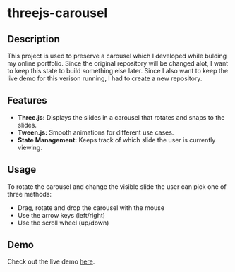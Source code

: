 # threejs-carousel

## Description

This project is used to preserve a carousel which I developed while bulding my online portfolio. Since the original repository will be changed alot, I want to keep this state to build something else later.
Since I also want to keep the live demo for this verison running, I had to create a new repository.

## Features

- **Three.js:** Displays the slides in a carousel that rotates and snaps to the slides.
- **Tween.js:** Smooth animations for different use cases.
- **State Management:** Keeps track of which slide the user is currently viewing.

## Usage

To rotate the carousel and change the visible slide the user can pick one of three methods:

- Drag, rotate and drop the carousel with the mouse
- Use the arrow keys (left/right)
- Use the scroll wheel (up/down)

## Demo

Check out the live demo [here](https://tobiasweinert.github.io/threejs-carousel/).
